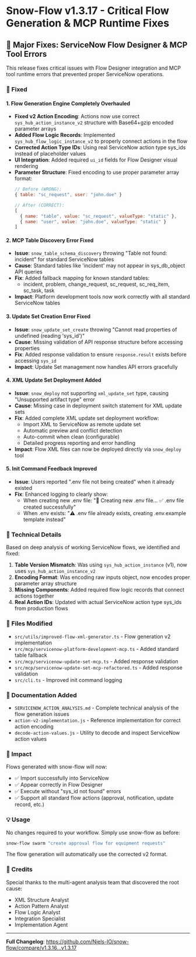 # Snow-Flow v1.3.17 - Critical Flow Generation & MCP Runtime Fixes

## 🚨 Major Fixes: ServiceNow Flow Designer & MCP Tool Errors

This release fixes critical issues with Flow Designer integration and MCP tool runtime errors that prevented proper ServiceNow operations.

### 🐛 Fixed

#### 1. Flow Generation Engine Completely Overhauled
- **Fixed v2 Action Encoding**: Actions now use correct `sys_hub_action_instance_v2` structure with Base64+gzip encoded parameter arrays
- **Added Flow Logic Records**: Implemented `sys_hub_flow_logic_instance_v2` to properly connect actions in the flow
- **Corrected Action Type IDs**: Using real ServiceNow action type sys_ids instead of placeholder values
- **UI Integration**: Added required `ui_id` fields for Flow Designer visual rendering
- **Parameter Structure**: Fixed encoding to use proper parameter array format:
  ```javascript
  // Before (WRONG):
  { table: "sc_request", user: "john.doe" }
  
  // After (CORRECT):
  [
    { name: "table", value: "sc_request", valueType: "static" },
    { name: "user", value: "john.doe", valueType: "static" }
  ]
  ```

#### 2. MCP Table Discovery Error Fixed
- **Issue**: `snow_table_schema_discovery` throwing "Table not found: incident" for standard ServiceNow tables
- **Cause**: Standard tables like 'incident' may not appear in sys_db_object API queries
- **Fix**: Added fallback mapping for known standard tables:
  - incident, problem, change_request, sc_request, sc_req_item, sc_task, task
- **Impact**: Platform development tools now work correctly with all standard ServiceNow tables

#### 3. Update Set Creation Error Fixed  
- **Issue**: `snow_update_set_create` throwing "Cannot read properties of undefined (reading 'sys_id')"
- **Cause**: Missing validation of API response structure before accessing properties
- **Fix**: Added response validation to ensure `response.result` exists before accessing `sys_id`
- **Impact**: Update Set management now handles API errors gracefully

#### 4. XML Update Set Deployment Added
- **Issue**: `snow_deploy` not supporting `xml_update_set` type, causing "Unsupported artifact type" error
- **Cause**: Missing case in deployment switch statement for XML update sets
- **Fix**: Added complete XML update set deployment workflow:
  - Import XML to ServiceNow as remote update set
  - Automatic preview and conflict detection
  - Auto-commit when clean (configurable)
  - Detailed progress reporting and error handling
- **Impact**: Flow XML files can now be deployed directly via `snow_deploy` tool

#### 5. Init Command Feedback Improved
- **Issue**: Users reported ".env file not being created" when it already existed
- **Fix**: Enhanced logging to clearly show:
  - When creating new .env file: "📄 Creating new .env file... ✅ .env file created successfully"
  - When .env exists: "⚠️ .env file already exists, creating .env.example template instead"

### 🔧 Technical Details

Based on deep analysis of working ServiceNow flows, we identified and fixed:

1. **Table Version Mismatch**: Was using `sys_hub_action_instance` (v1), now uses `sys_hub_action_instance_v2`
2. **Encoding Format**: Was encoding raw inputs object, now encodes proper parameter array structure
3. **Missing Components**: Added required flow logic records that connect actions together
4. **Real Action IDs**: Updated with actual ServiceNow action type sys_ids from production flows

### 📝 Files Modified
- `src/utils/improved-flow-xml-generator.ts` - Flow generation v2 implementation
- `src/mcp/servicenow-platform-development-mcp.ts` - Added standard table fallback
- `src/mcp/servicenow-update-set-mcp.ts` - Added response validation
- `src/mcp/servicenow-update-set-mcp-refactored.ts` - Added response validation
- `src/cli.ts` - Improved init command logging

### 📝 Documentation Added  
- `SERVICENOW_ACTION_ANALYSIS.md` - Complete technical analysis of the flow generation issues
- `action-v2-implementation.js` - Reference implementation for correct action encoding
- `decode-action-values.js` - Utility to decode and inspect ServiceNow action values

### 🚀 Impact

Flows generated with snow-flow will now:
- ✅ Import successfully into ServiceNow
- ✅ Appear correctly in Flow Designer
- ✅ Execute without "sys_id not found" errors
- ✅ Support all standard flow actions (approval, notification, update record, etc.)

### 💡 Usage

No changes required to your workflow. Simply use snow-flow as before:

```bash
snow-flow swarm "create approval flow for equipment requests"
```

The flow generation will automatically use the corrected v2 format.

### 🙏 Credits

Special thanks to the multi-agent analysis team that discovered the root cause:
- XML Structure Analyst
- Action Pattern Analyst  
- Flow Logic Analyst
- Integration Specialist
- Implementation Agent

---

**Full Changelog**: https://github.com/Niels-IO/snow-flow/compare/v1.3.16...v1.3.17